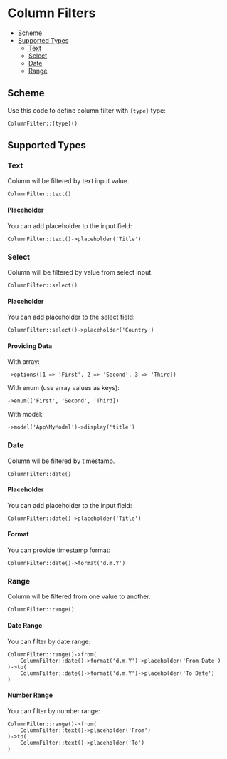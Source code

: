 # Column Filters

<!-- MarkdownTOC depth=3 -->

- [Scheme](#scheme)
- [Supported Types](#supported-types)
	- [Text](#text)
	- [Select](#select)
	- [Date](#date)
	- [Range](#range)

<!-- /MarkdownTOC -->



<a name="scheme"></a>
## Scheme		

Use this code to define column filter with `{type}` type:

	ColumnFilter::{type}()

<a name="supported-types"></a>
## Supported Types

<a name="text"></a>
### Text	

Column wil be filtered by text input value.

	ColumnFilter::text()	

#### Placeholder

You can add placeholder to the input field:

	ColumnFilter::text()->placeholder('Title')

<a name="select"></a>
### Select	

Column will be filtered by value from select input.

	ColumnFilter::select()

#### Placeholder

You can add placeholder to the select field:

	ColumnFilter::select()->placeholder('Country')

#### Providing Data	

With array:

	->options([1 => 'First', 2 => 'Second', 3 => 'Third])

With enum (use array values as keys):

	->enum(['First', 'Second', 'Third])

With model:

	->model('App\MyModel')->display('title')

<a name="date"></a>
### Date	

Column wil be filtered by timestamp.

	ColumnFilter::date()

#### Placeholder

You can add placeholder to the input field:

	ColumnFilter::date()->placeholder('Title')

#### Format	

You can provide timestamp format:

	ColumnFilter::date()->format('d.m.Y')

<a name="range"></a>
### Range		

Column wil be filtered from one value to another.

	ColumnFilter::range()

#### Date Range

You can filter by date range:

	ColumnFilter::range()->from(
	    ColumnFilter::date()->format('d.m.Y')->placeholder('From Date')
	)->to(
	    ColumnFilter::date()->format('d.m.Y')->placeholder('To Date')
	)

#### Number Range

You can filter by number range:

	ColumnFilter::range()->from(
	    ColumnFilter::text()->placeholder('From')
	)->to(
	    ColumnFilter::text()->placeholder('To')
	)